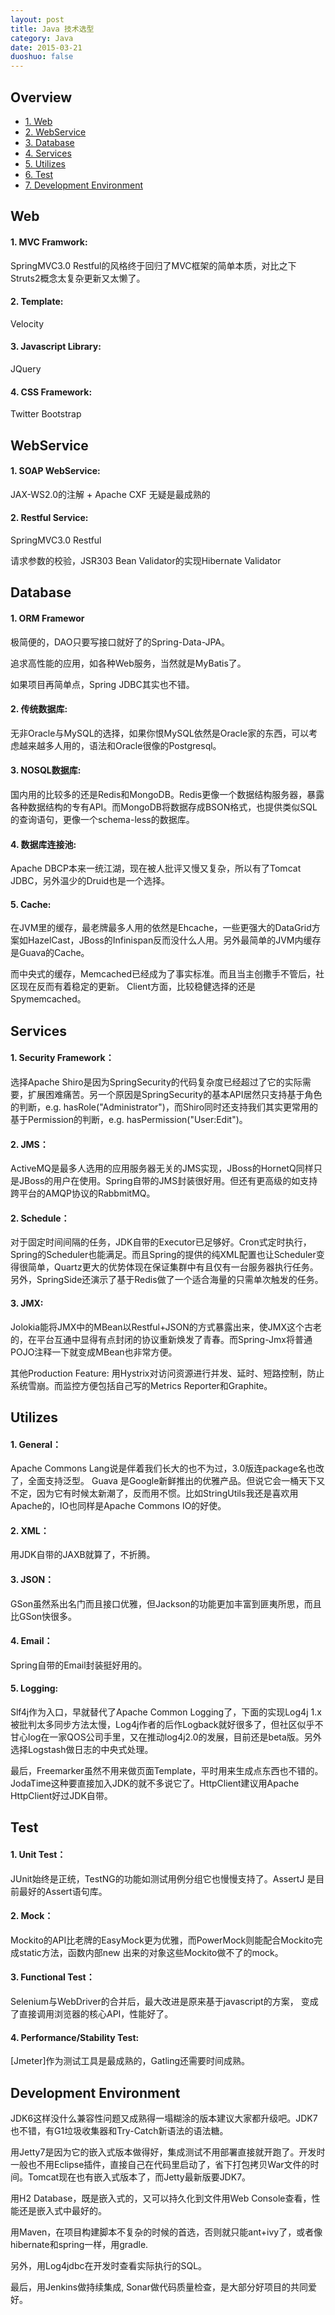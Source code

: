 ```yaml
---
layout: post
title: Java 技术选型
category: Java
date: 2015-03-21
duoshuo: false
---
```




## Overview


* [1. Web](#1)
* [2. WebService](#2)
* [3. Database](#3)
* [4. Services](#4)
* [5. Utilizes](#5)
* [6. Test](#6)
* [7. Development Environment](#7)


<h2 id="1">Web</h2>



####   1. MVC Framwork:

SpringMVC3.0 Restful的风格终于回归了MVC框架的简单本质，对比之下Struts2概念太复杂更新又太懒了。

####   2. Template:

Velocity

####  3. Javascript Library:
JQuery

####  4. CSS Framework:
Twitter Bootstrap

<h2 id="2">WebService</h2>


####   1. SOAP WebService:
JAX-WS2.0的注解 + Apache CXF 无疑是最成熟的

####   2. Restful Service:
SpringMVC3.0 Restful

请求参数的校验，JSR303 Bean Validator的实现Hibernate Validator


<h2 id="3">Database</h2>


####   1. ORM Framewor
极简便的，DAO只要写接口就好了的Spring-Data-JPA。

追求高性能的应用，如各种Web服务，当然就是MyBatis了。

如果项目再简单点，Spring JDBC其实也不错。

####   2. 传统数据库:
无非Oracle与MySQL的选择，如果你恨MySQL依然是Oracle家的东西，可以考虑越来越多人用的，语法和Oracle很像的Postgresql。

####   3. NOSQL数据库:
国内用的比较多的还是Redis和MongoDB。Redis更像一个数据结构服务器，暴露各种数据结构的专有API。而MongoDB将数据存成BSON格式，也提供类似SQL的查询语句，更像一个schema-less的数据库。

####   4. 数据库连接池:
Apache DBCP本来一统江湖，现在被人批评又慢又复杂，所以有了Tomcat JDBC，另外温少的Druid也是一个选择。

####   5. Cache:
在JVM里的缓存，最老牌最多人用的依然是Ehcache，一些更强大的DataGrid方案如HazelCast，JBoss的Infinispan反而没什么人用。另外最简单的JVM内缓存是Guava的Cache。

而中央式的缓存，Memcached已经成为了事实标准。而且当主创撒手不管后，社区现在反而有着稳定的更新。 Client方面，比较稳健选择的还是Spymemcached。


<h2 id="4"> Services </h2>

####   1. Security Framework： 
选择Apache Shiro是因为SpringSecurity的代码复杂度已经超过了它的实际需要，扩展困难痛苦。另一个原因是SpringSecurity的基本API居然只支持基于角色的判断，e.g. hasRole("Administrator")，而Shiro同时还支持我们其实更常用的基于Permission的判断，e.g. hasPermission("User:Edit")。

####   2. JMS： 
ActiveMQ是最多人选用的应用服务器无关的JMS实现，JBoss的HornetQ同样只是JBoss的用户在使用。Spring自带的JMS封装很好用。但还有更高级的如支持跨平台的AMQP协议的RabbmitMQ。

####   2. Schedule： 
对于固定时间间隔的任务，JDK自带的Executor已足够好。Cron式定时执行，Spring的Scheduler也能满足。而且Spring的提供的纯XML配置也让Scheduler变得很简单，Quartz更大的优势体现在保证集群中有且仅有一台服务器执行任务。另外，SpringSide还演示了基于Redis做了一个适合海量的只需单次触发的任务。

####   3. JMX: 
Jolokia能将JMX中的MBean以Restful+JSON的方式暴露出来，使JMX这个古老的，在平台互通中显得有点封闭的协议重新焕发了青春。而Spring-Jmx将普通POJO注释一下就变成MBean也非常方便。

其他Production Feature: 用Hystrix对访问资源进行并发、延时、短路控制，防止系统雪崩。而监控方便包括自己写的Metrics Reporter和Graphite。


<h2 id="5"> Utilizes </h2>


####   1. General： 
Apache Commons Lang说是伴着我们长大的也不为过，3.0版连package名也改了，全面支持泛型。 Guava 是Google新鲜推出的优雅产品。但说它会一桶天下又不定，因为它有时候太新潮了，反而用不惯。比如StringUtils我还是喜欢用Apache的，IO也同样是Apache Commons IO的好使。

####   2. XML： 
用JDK自带的JAXB就算了，不折腾。

####   3. JSON： 
GSon虽然系出名门而且接口优雅，但Jackson的功能更加丰富到匪夷所思，而且比GSon快很多。

####   4. Email： 
Spring自带的Email封装挺好用的。

####   5. Logging: 
Slf4j作为入口，早就替代了Apache Common Logging了，下面的实现Log4j 1.x 被批判太多同步方法太慢，Log4j作者的后作Logback就好很多了，但社区似乎不甘心log在一家QOS公司手里，又在推动log4j2.0的发展，目前还是beta版。另外选择Logstash做日志的中央式处理。

最后，Freemarker虽然不用来做页面Template，平时用来生成点东西也不错的。 JodaTime这种要直接加入JDK的就不多说它了。HttpClient建议用Apache HttpClient好过JDK自带。

<h2 id="6"> Test</h2>

####   1. Unit Test： 
JUnit始终是正统，TestNG的功能如测试用例分组它也慢慢支持了。AssertJ 是目前最好的Assert语句库。

####   2. Mock： 

Mockito的API比老牌的EasyMock更为优雅，而PowerMock则能配合Mockito完成static方法，函数内部new 出来的对象这些Mockito做不了的mock。

####   3. Functional Test：
Selenium与WebDriver的合并后，最大改进是原来基于javascript的方案， 变成了直接调用浏览器的核心API，性能好了。

####   4. Performance/Stability Test: 
[Jmeter]作为测试工具是最成熟的，Gatling还需要时间成熟。

<h2 id="7">Development Environment</h2>



JDK6这样没什么兼容性问题又成熟得一塌糊涂的版本建议大家都升级吧。JDK7也不错，有G1垃圾收集器和Try-Catch新语法的语法糖。

用Jetty7是因为它的嵌入式版本做得好，集成测试不用部署直接就开跑了。开发时一般也不用Eclipse插件，直接自己在代码里启动了，省下打包拷贝War文件的时间。Tomcat现在也有嵌入式版本了，而Jetty最新版要JDK7。

用H2 Database，既是嵌入式的，又可以持久化到文件用Web Console查看，性能还是嵌入式中最好的。

用Maven，在项目构建脚本不复杂的时候的首选，否则就只能ant+ivy了，或者像hibernate和spring一样，用gradle.

另外，用Log4jdbc在开发时查看实际执行的SQL。

最后，用Jenkins做持续集成, Sonar做代码质量检查，是大部分好项目的共同爱好。